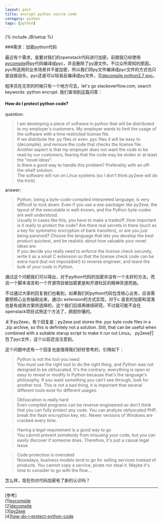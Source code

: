 ```yaml
---
layout: post
title: encrypt python source code
category: python
tags: [python]
---
```


{% include JB/setup %}

###需求：加密python代码

最近有个需求，是要对我们的openstack代码进行加密，前期我已经使用[pycompile](http://docs.python.org/2/library/py_compile.html)将py代码编译成pyc，并且删除了py源文件。不过众所周知的原因，pyc所适用的业务场景并不是加密，所以我们将py文件编译成pyc文件的方式也只是自娱自乐，pyc还是可以轻易反编译成py文件，见[decompile python2.7 pyc](http://stackoverflow.com/questions/8189352/decompile-python-2-7-pyc)。

程序员在无奈的时候只有一个地方可去，let's go stackoverflow.com, search keywords: python encrypt. 我们查询到这篇问答：

#### How do I protect python code?

question:
>I am developing a piece of software in python that will be distributed to my employer's customers. My employer wants to limit the usage of the software with a time restricted license file. <br />
>If we distribute the .py files or even .pyc files it will be easy to (decompile), and remove the code that checks the license file. <br />
>Another aspect is that my employer does not want the code to be read by our customers, fearing that the code may be stolen or at least the "novel ideas". <br />
>Is there a good way to handle this problem? Preferably with an off-the-shelf solution. <br />
>The software will run on Linux systems (so I don't think py2exe will do the trick)

answer:
>Python, being a byte-code-compiled interpreted language, is very difficult to lock down. Even if you use a exe-packager like py2exe, the layout of the executable is well-known, and the Python byte-codes are well understood. <br />
>Usually in cases like this, you have to make a tradeoff. How important is it really to protect the code? Are there real secrets in there (such as a key for symmetric encryption of bank transfers), or are you just being paranoid? Choose the language that lets you develop the best product quickest, and be realistic about how valuable your novel ideas are. <br />
>If you decide you really need to enforce the license check securely, write it as a small C extension so that the license check code can be extra-hard (but not impossible!) to reverse engineer, and leave the bulk of your code in Python. <br />

通过这个问题我们可以得出，对于python代码的加密并没有一个太好的方法，而且一个脚本语言和一个开源项目做加密更是和开源社区的精神背道而驰。

不过通过大家的回复我们也看到，如果我们的python代码包含核心业务，应该需要把核心业务抽取出来，通过c extension的方式实现，对于c 语言的加密和混淆也是有成熟方案供选择的，这个我们后续再继续研究，不过我可能不会在openstack项目试用这个方法了，原因你懂的。

关于py2exe，有个回复是：py2exe just stores the .pyc byte code files in a .zip archive, so this is definitely not a solution. Still, that can be useful when combined with a suitable starup script to make it run out Linux。 py2exe打包了pyc文件，这个以前还没注意到。

这个问题中还有一个回复也是值得我们好好思考的，引用如下：
>Python is not the tool you need <br/>
>You must use the right tool to do the right thing, and Python was not designed to be obfuscated. 
>It's the contrary; everything is open or easy to reveal or modify in Python because that's the language's philosophy.
>If you want something you can't see through, look for another tool. This is not a bad thing,
>it is important that several different tools exist for different usages.

>Obfuscation is really hard <br />
>Even compiled programs can be reverse-engineered so don't think that you can fully protect any code.
>You can analyze obfuscated PHP, break the flash encryption key, etc. Newer versions of Windows are cracked every time.

>Having a legal requirement is a good way to go <br />
>You cannot prevent somebody from misusing your code, but you can easily discover if someone does. Therefore, it's just a casual legal issue.

>Code protection is overrated <br />
>Nowadays, business models tend to go for selling services instead of products. You cannot copy a service, pirate nor steal it. Maybe it's time to consider to go with the flow...

怎么样，现在你对代码加密有了新的认识吗？

---
\[参考\] <br />
\[1\][pycompile](http://docs.python.org/2/library/py_compile.html) <br />
\[2\][decompile](http://stackoverflow.com/questions/8189352/decompile-python-2-7-pyc) <br />
\[3\][py2exe](http://py2exe.org/) <br />
\[4\][how-do-i-protect-python-code](http://stackoverflow.com/questions/261638/how-do-i-protect-python-code)
